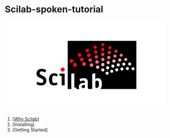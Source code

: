 # Scilab-spoken-tutorial

![SciLab logo](/maxresdefault.jpg)
1. [[Why Scilab](/Notes/01.%20Why%20Scilab.md)]
2. [Installing]
3. [Getting Started]
